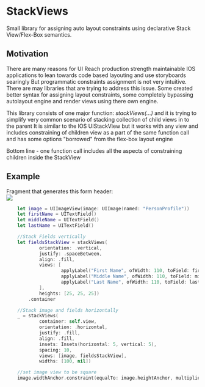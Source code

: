 # StackViews
Small library for assigning auto layout constraints using declarative Stack View/Flex-Box semantics.

## Motivation
There are many reasons for UI Reach production strength maintainable IOS applications to lean towards code based layouting and use storyboards searingly
But programmatic constraints assignment is not very intuitive.
There are may libraries that are trying to address this issue. Some created better syntax for assigning layout constraints, some completely bypassing autolayout engine and render views using there own engine.

This library consists of one major function: *stackViews(...)* and it is trying to simplify very common scenario of stacking collection of child views in to the parent
It is similar to the IOS UIStackView but it works with any view and includes constraining of children view as a part of the same function call and has some options "borrowed" from the flex-box layout engine

Bottom line - one function call includes all the aspects of constraining children inside the StackView

## Example

Fragment that generates this form header:<br>
<img src="../images/form_header.png">
<br>
```Swift
    let image = UIImageView(image: UIImage(named: "PersonProfile"))
    let firstName = UITextField()
    let middleName = UITextField()
    let lastName = UITextField()

    //Stack Fields vertically
    let fieldsStackView = stackViews(
            orientation: .vertical,
            justify: .spaceBetween,
            align: .fill,
            views: [
                    applyLabel("First Name", ofWidth: 110, toField: firstName),
                    applyLabel("Middle Name", ofWidth: 110, toField: middleName),
                    applyLabel("Last Name", ofWidth: 110, toField: lastName)
            ],
            heights: [25, 25, 25])
        .container

    //Stack image and fields horizontally
    _ = stackViews(
            container: self.view,
            orientation: .horizontal,
            justify: .fill,
            align: .fill,
            insets: Insets(horizontal: 5, vertical: 5),
            spacing: 10,
            views: [image, fieldsStackView],
            widths: [100, nil])

    //set image view to be square
    image.widthAnchor.constraint(equalTo: image.heightAnchor, multiplier: 1).isActive = true

```